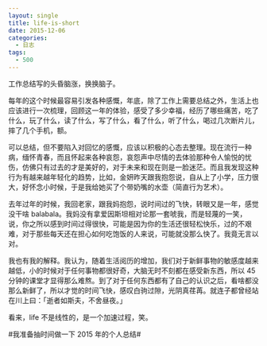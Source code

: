 ```yaml
---
layout: single
title: life-is-short
date: 2015-12-06
categories:
  - 日志
tags:
  - 500
---
```


工作总结写的头昏脑涨，换换脑子。

每年的这个时候最容易引发各种感慨，年底，除了工作上需要总结之外，生活上也应该进行一次梳理，回顾这一年的体验，感受了多少幸福，经历了哪些痛苦，吃了什么，玩了什么，读了什么，写了什么，看了什么，听了什么，喝过几次断片儿，摔了几个手机，额。

可以总结，但不要陷入对回忆的感慨，应该以积极的心态去整理。现在流行一种病，缅怀青春，而且怀起来各种哀怨，哀怨声中尽情的去体验那种令人愉悦的忧伤，仿佛只有过去的才是美好的，对于未来和现在则是一脸迷茫。而且我发现这种行为有越来越年轻化的趋势，比如，金妍昨天跟我抱怨说，自从上了小学，压力很大，好怀念小时候，于是我给她买了个带奶嘴的水壶（简直行为艺术）。

去年过年的时候，我回老家，跟我妈抱怨，说时间过的飞快，转眼又是一年，感觉没干啥 balabala。我妈没有拿爱因斯坦相对论那一套唬我，而是轻蔑的一笑，说，你之所以感到时间过得很快，可能是因为你的生活还很轻松快乐，过的不艰难，对于那些每天还在担心如何吃饱饭的人来说，可能就没那么快了。我竟无言以对。

我也有我的解释。我认为，随着生活阅历的增加，我们对于新鲜事物的敏感度越来越低，小的时候对于任何事物都很好奇，大脑无时不刻都在感受新东西，所以 45 分钟的课堂才显得那么难熬。到了对于任何东西都有了自己的认识之后，看啥都没那么新鲜了，所以才觉的时间飞快，感叹白驹过隙，光阴真荏苒。就连子都曾经站在川上曰：「逝者如斯夫，不舍昼夜。」

看来，life 不是线性的，是一个加速过程，笑。

#我准备抽时间做一下 2015 年的个人总结#
